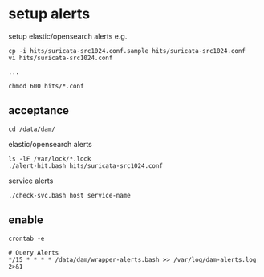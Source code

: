 # setup alerts

setup elastic/opensearch alerts e.g.

	cp -i hits/suricata-src1024.conf.sample hits/suricata-src1024.conf
	vi hits/suricata-src1024.conf

	...

	chmod 600 hits/*.conf

## acceptance

	cd /data/dam/

elastic/opensearch alerts

	ls -lF /var/lock/*.lock
	./alert-hit.bash hits/suricata-src1024.conf

service alerts

	./check-svc.bash host service-name

## enable

```
crontab -e

# Query Alerts
*/15 * * * * /data/dam/wrapper-alerts.bash >> /var/log/dam-alerts.log 2>&1
```

